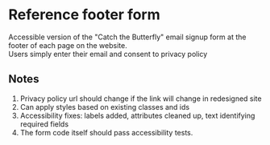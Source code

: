 # Reference footer form
Accessible version of the "Catch the Butterfly" email signup form at the footer of each page on the website.  
Users simply enter their email and consent to privacy policy

## Notes
1. Privacy policy url should change if the link will change in redesigned site
2. Can apply styles based on existing classes and ids
3. Accessibility fixes: labels added, attributes cleaned up, text identifying required fields
4. The form code itself should pass accessibility tests.
